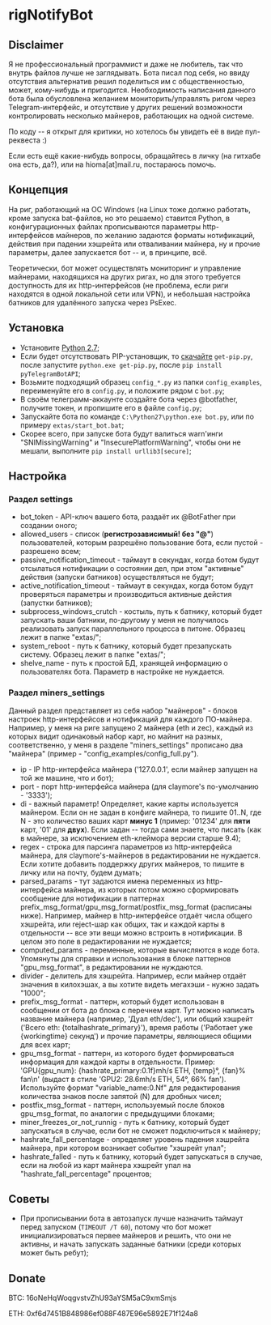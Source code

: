 # rigNotifyBot

## Disclaimer ##
Я не профессиональный программист и даже не любитель, так что внутрь файлов лучше не заглядывать. Бота писал под себя,
но ввиду отсутствия альтернатив решил поделиться им с общественностью, может, кому-нибудь и пригодится. Необходимость
написания данного бота была обусловлена желанием мониторить/управлять ригом через Telegram-интерфейс, и отсутствие у
других решений возможности контролировать несколько майнеров, работающих на одной системе.

По коду -- я открыт для критики, но хотелось бы увидеть её в виде пул-реквеста :)

Если есть ещё какие-нибудь вопросы, обращайтесь в личку (на гитхабе она есть, да?), или на hioma[at]mail.ru, постараюсь
помочь.

## Концепция ##
На риг, работающий на ОС Windows (на Linux тоже должно работать, кроме запуска bat-файлов, но это решаемо) ставится
Python, в конфигурационных файлах прописываются параметры http-интерфейсов майнеров, по желанию задаются форматы
нотификаций, действия при падении хэшрейта или отваливании майнера, ну и прочие параметры, далее запускается бот -- и,
в принципе, всё.

Теоретически, бот может осуществлять мониторинг и управление майнерами, находящихся на других ригах, но для этого
требуется доступность для их http-интерфейсов (не проблема, если риги находятся в одной локальной сети или VPN),
и небольшая настройка батников для удалённого запуска через PsExec.

## Установка ##
* Установите [Python 2.7](https://www.python.org/downloads/release/python-2712/);
* Если будет отсутствовать PIP-установщик, то [скачайте](https://bootstrap.pypa.io/get-pip.py) `get-pip.py`, после
запустите `python.exe get-pip.py`, после `pip install pyTelegramBotAPI`;
* Возьмите подходящий образец `config_*.py` из папки `config_examples`, переименуйте его в `config.py`, и положите
рядом с `bot.py`;
* В своём телеграмм-аккаунте создайте бота через @botfather, получите токен, и пропишите его в файле `config.py`;
* Запускайте бота по команде `C:\Python27\python.exe bot.py`, или по примеру `extas/start_bot.bat`;
* Скорее всего, при запуске бота будут валиться warn'инги "SNIMissingWarning" и "InsecurePlatformWarning", чтобы они не
мешали, выполните `pip install urllib3[secure]`;

## Настройка ##
### Раздел settings ###
* bot_token - API-ключ вашего бота, раздаёт их @BotFather при создании оного;
* allowed_users - список (**регистрозависимый! без "@"**) пользователей, которым разрешёно пользование бота, если
пустой - разрешено всем;
* passive_notification_timeout - таймаут в секундах, когда ботом будут отсылаться нотификации о состоянии дел, при этом
"активные" действия (запуски батников) осуществляться не будут;
* active_notification_timeout - таймаут в секундах, когда ботом будут проверяться параметры и производиться активные
дейстия (запустки батников);
* subprocess_windows_crutch - костыль, путь к батнику, который будет запускать ваши батники, по-другому у меня не
получилось реализовать запуск параллельного процесса в питоне. Образец лежит в папке "extas/";
* system_reboot - путь к батнику, который будет презапускать систему. Образец лежит в папке "extas/";
* shelve_name - путь к простой БД, хранящей информацию о пользователях бота. Параметр в настройке не нуждается.

### Раздел miners_settings ###
Данный раздел представляет из себя набор "майнеров" - блоков настроек http-интерфейсов и нотификаций для каждого
ПО-майнера. Например, у меня на риге запущено 2 майнера (eth и zec), каждый из которых видит одинаковый набор карт, но
майнит на разных, соответственно, у меня в разделе "miners_settings" прописано два "майнера" (пример -
"config_examples/config_full.py").
* ip - IP http-интерфейса майнера ('127.0.0.1', если майнер запущен на той же машине, что и бот);
* port - порт http-интерфейса майнера (для claymore's по-умолчанию - '3333');
* di - важный параметр! Определяет, какие карты используется майнером. Если он не задан в конфиге майнера, то пишите
01..N, где N - это количество ваших карт **минус 1** (пример: '01234' для **пяти** карт, '01' для **двух**).
Если задан -- тогда сами знаете, что писать (как в майнере, за исключением eth-клеймора версии старше 9.4);
* regex - строка для парсинга параметров из http-интерфейса майнера, для claymore's-майнеров в редактировании
не нуждается. Если хотите добавить поддержку других майнеров, то пишите в личку или на почту, будем думать;
* parsed_params - тут задаются имена переменных из http-интерфейса майнера, из которых потом можно сформировать
сообщение для нотификации в паттернах prefix_msg_format/gpu_msg_format/postfix_msg_format (расписаны ниже).
Например, майнер в http-интерфейсе отдаёт числа общего хэшрейта, или reject-шар как общих, так и каждой карты
в отдельности -- все эти вещи можно встроить в нотификации. В целом это поле в редактировании не нуждается;
* computed_params - переменные, которые вычисляются в коде бота. Упомянуты для справки и использования в блоке
паттернов "gpu_msg_format", в редактировании не нуждаются.
* divider - делитель для хэшрейта. Например, если майнер отдаёт значения в килохэшах, а вы хотите видеть мегахэши -
нужно задать "1000";
* prefix_msg_format - паттерн, который будет использован в сообщении от бота до блока с перечнем карт. Тут можно
написать название майнера (например, 'Дуал eth/dec'), или общий хэшрейт ('Всего eth: {totalhashrate_primary}'),
время работы ('Работает уже {workingtime} секунд') и прочие параметры, являющиеся общими для всех карт;
* gpu_msg_format - паттерн, из которого будет формироваться информация для каждой карты в отдельности. Пример:
'GPU{gpu_num}: {hashrate_primary:0.1f}mh/s ETH, {temp}°, {fan}% fan\n' (выдаст в стиле
'GPU2: 28.6mh/s ETH, 54°, 66% fan'). Используйте формат "variable_name:0.Nf" для редактирования количества знаков
после запятой (N) для дробных чисел;
* postfix_msg_format - паттерн, используемый после блоков gpu_msg_format, по аналогии с предыдущими блоками;
* miner_freezes_or_not_runnig - путь к батнику, который будет запускаться в случае, если бот не сможет подключиться к
майнеру;
* hashrate_fall_percentage - определяет уровень падения хэшрейта майнера, при котором возникает событие "хэшрейт упал";
* hashrate_falled - путь к батнику, который будет запускаться в случае, если на любой из карт майнера хэшрейт упал на
"hashrate_fall_percentage" процентов;


## Советы ##
* При прописывании бота в автозапуск лучше назначить таймаут перед запуском (`TIMEOUT /T 60`), потому что бот может
инициализироваться первее майнеров и решить, что они не активны, и начать запускать заданные батники (среди которых
может быть ребут);


## Donate ##
BTC: 16oNeHqWoqgvstvZhU93aYSM5aC9xmSmjs

ETH: 0xf6d7451B848986ef088F487E96e5892E71f124a8
